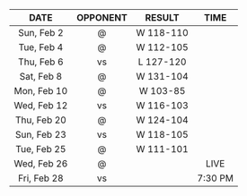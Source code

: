 |    DATE     |        OPPONENT         |  RESULT   |  TIME   |
|:-----------:|:-----------------------:|:---------:|:-------:|
| Sun, Feb 2  |     @ [](/r/sixers)     | W 118-110 |         |
| Tue, Feb 4  | @ [](/r/clevelandcavs)  | W 112-105 |         |
| Thu, Feb 6  |   vs [](/r/mavericks)   | L 127-120 |         |
| Sat, Feb 8  |    @ [](/r/nyknicks)    | W 131-104 |         |
| Mon, Feb 10 |      @ [](/r/heat)      | W 103-85  |         |
| Wed, Feb 12 |   vs [](/r/nbaspurs)    | W 116-103 |         |
| Thu, Feb 20 |     @ [](/r/sixers)     | W 124-104 |         |
| Sun, Feb 23 |   vs [](/r/nyknicks)    | W 118-105 |         |
| Tue, Feb 25 | @ [](/r/torontoraptors) | W 111-101 |         |
| Wed, Feb 26 | @ [](/r/detroitpistons) |           |  LIVE   |
| Fri, Feb 28 | vs [](/r/clevelandcavs) |           | 7:30 PM |